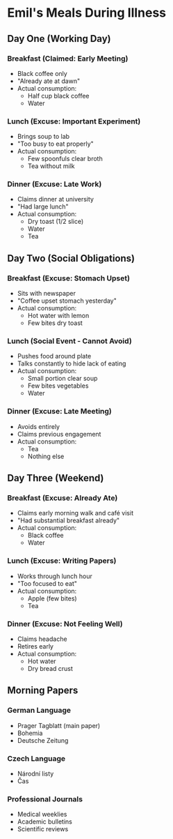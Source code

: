 # Emil's Meals During Illness

## Day One (Working Day)
### Breakfast (Claimed: Early Meeting)
- Black coffee only
- "Already ate at dawn"
- Actual consumption:
  - Half cup black coffee
  - Water

### Lunch (Excuse: Important Experiment)
- Brings soup to lab
- "Too busy to eat properly"
- Actual consumption:
  - Few spoonfuls clear broth
  - Tea without milk

### Dinner (Excuse: Late Work)
- Claims dinner at university
- "Had large lunch"
- Actual consumption:
  - Dry toast (1/2 slice)
  - Water
  - Tea

## Day Two (Social Obligations)
### Breakfast (Excuse: Stomach Upset)
- Sits with newspaper
- "Coffee upset stomach yesterday"
- Actual consumption:
  - Hot water with lemon
  - Few bites dry toast

### Lunch (Social Event - Cannot Avoid)
- Pushes food around plate
- Talks constantly to hide lack of eating
- Actual consumption:
  - Small portion clear soup
  - Few bites vegetables
  - Water

### Dinner (Excuse: Late Meeting)
- Avoids entirely
- Claims previous engagement
- Actual consumption:
  - Tea
  - Nothing else

## Day Three (Weekend)
### Breakfast (Excuse: Already Ate)
- Claims early morning walk and café visit
- "Had substantial breakfast already"
- Actual consumption:
  - Black coffee
  - Water

### Lunch (Excuse: Writing Papers)
- Works through lunch hour
- "Too focused to eat"
- Actual consumption:
  - Apple (few bites)
  - Tea

### Dinner (Excuse: Not Feeling Well)
- Claims headache
- Retires early
- Actual consumption:
  - Hot water
  - Dry bread crust

## Morning Papers
### German Language
- Prager Tagblatt (main paper)
- Bohemia
- Deutsche Zeitung

### Czech Language
- Národní listy
- Čas

### Professional Journals
- Medical weeklies
- Academic bulletins
- Scientific reviews 